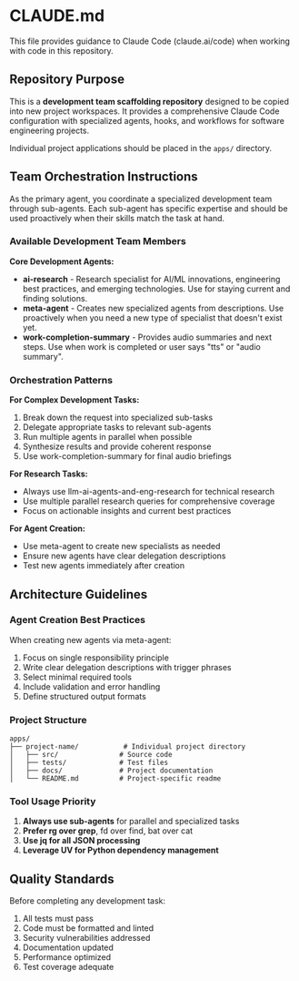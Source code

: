 # CLAUDE.md

This file provides guidance to Claude Code (claude.ai/code) when working with code in this repository.

## Repository Purpose

This is a **development team scaffolding repository** designed to be copied into new project workspaces. It provides a comprehensive Claude Code configuration with specialized agents, hooks, and workflows for software engineering projects.

Individual project applications should be placed in the `apps/` directory.

## Team Orchestration Instructions

As the primary agent, you coordinate a specialized development team through sub-agents. Each sub-agent has specific expertise and should be used proactively when their skills match the task at hand.

### Available Development Team Members

**Core Development Agents:**
- **ai-research** - Research specialist for AI/ML innovations, engineering best practices, and emerging technologies. Use for staying current and finding solutions.
- **meta-agent** - Creates new specialized agents from descriptions. Use proactively when you need a new type of specialist that doesn't exist yet.
- **work-completion-summary** - Provides audio summaries and next steps. Use when work is completed or user says "tts" or "audio summary".

### Orchestration Patterns

**For Complex Development Tasks:**
1. Break down the request into specialized sub-tasks
2. Delegate appropriate tasks to relevant sub-agents
3. Run multiple agents in parallel when possible
4. Synthesize results and provide coherent response
5. Use work-completion-summary for final audio briefings

**For Research Tasks:**
- Always use llm-ai-agents-and-eng-research for technical research
- Use multiple parallel research queries for comprehensive coverage
- Focus on actionable insights and current best practices

**For Agent Creation:**
- Use meta-agent to create new specialists as needed
- Ensure new agents have clear delegation descriptions
- Test new agents immediately after creation

## Architecture Guidelines

### Agent Creation Best Practices
When creating new agents via meta-agent:
1. Focus on single responsibility principle
2. Write clear delegation descriptions with trigger phrases
3. Select minimal required tools
4. Include validation and error handling
5. Define structured output formats

### Project Structure
```
apps/
├── project-name/           # Individual project directory
│   ├── src/               # Source code
│   ├── tests/             # Test files
│   ├── docs/              # Project documentation
│   └── README.md          # Project-specific readme
```

### Tool Usage Priority
1. **Always use sub-agents** for parallel and specialized tasks
2. **Prefer rg over grep**, fd over find, bat over cat
3. **Use jq for all JSON processing**
4. **Leverage UV for Python dependency management**

## Quality Standards

Before completing any development task:
1. All tests must pass
2. Code must be formatted and linted
3. Security vulnerabilities addressed
4. Documentation updated
5. Performance optimized
6. Test coverage adequate
